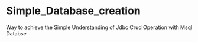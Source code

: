 # Simple_Database_creation
Way to achieve the Simple Understanding of Jdbc Crud Operation with Msql Databse
